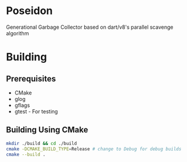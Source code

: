 # Poseidon

Generational Garbage Collector based on dart/v8's parallel scavenge algorithm
# Building

## Prerequisites

* CMake
* glog
* gflags
* gtest - For testing

## Building Using CMake
```bash
mkdir ./build && cd ./build
cmake -DCMAKE_BUILD_TYPE=Release # change to Debug for debug builds
cmake --build .
```
